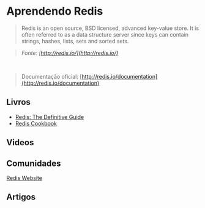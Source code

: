 # Aprendendo Redis

> Redis is an open source, BSD licensed, advanced key-value store. It is often referred to as a data structure server since keys can contain strings, hashes, lists, sets and sorted sets.

> *Fonte: [http://redis.io/](http://redis.io/)*

<br>

> Documentação oficial: [http://redis.io/documentation](http://redis.io/documentation)


## Livros
* [Redis: The Definitive Guide](http://shop.oreilly.com/product/0636920014294.do)
* [Redis Cookbook](http://shop.oreilly.com/product/0636920020127.do)

## Videos

## Comunidades
[Redis Website](http://redis.io/community)

## Artigos